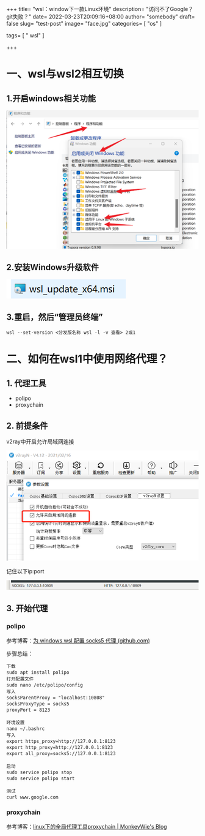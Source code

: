 +++
title= "wsl：window下一款Linux环境"
description= "访问不了Google？git失败？"
date= 2022-03-23T20:09:16+08:00
author= "somebody"
draft= false
slug= "test-post"
image= "face.jpg" 
categories= [
    "os"
]

tags=  [
    " wsl"
]

+++

# 一、wsl与wsl2相互切换

## 1.开启windows相关功能

![image-20230412101652516](images/image-20230412101652516.png)

## 2.安装Windows升级软件

![image-20230412102121655](images/image-20230412102121655.png)

## 3.重启，然后“管理员终端”

~~~ shell
wsl --set-version <分发版名称 wsl -l -v 查看> 2或1
~~~





# 二、如何在wsl1中使用网络代理？

## 1. 代理工具

- polipo
- proxychain

## 2. 前提条件

v2ray中开启允许局域网连接

![image-20220323201609014](index.assets/image-20220323201609014.png)

记住以下ip:port

![image-20220323201749350](index.assets/image-20220323201749350.png)

## 3. 开始代理

### polipo

参考博客：[为 windows wsl 配置 socks5 代理 (github.com)](https://gist.github.com/moenn/2db47589724cf6c06ad9316ac57e2144)

步骤总结：

```
下载
sudo apt install polipo
打开配置文件
sudo nano /etc/polipo/config
写入
socksParentProxy = "localhost:10808"
socksProxyType = socks5
proxyPort = 8123

环境设置
nano ~/.bashrc
写入
export https_proxy=http://127.0.0.1:8123
export http_proxy=http://127.0.0.1:8123 
export all_proxy=socks5://127.0.0.1:8123

启动
sudo service polipo stop 
sudo service polipo start 

测试
curl www.google.com
```

### proxychain

参考博客：[linux下的全局代理工具proxychain | MonkeyWie's Blog](https://monkeywie.cn/2020/07/06/linux-global-proxy-tool-proxychain/)

